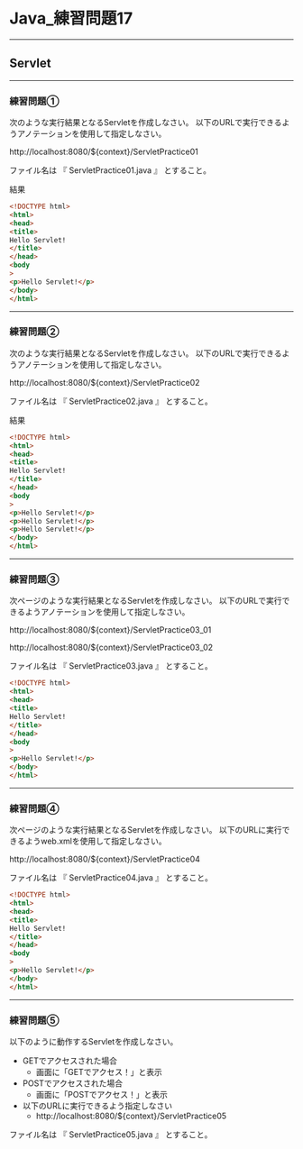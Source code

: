 # Java_練習問題17

---

## Servlet

---

### 練習問題①

次のような実行結果となるServletを作成しなさい。
以下のURLで実行できるようアノテーションを使用して指定しなさい。

http://localhost:8080/${context}/ServletPractice01

ファイル名は 『 ServletPractice01.java 』 とすること。

結果

```html
<!DOCTYPE html>
<html>
<head>
<title>
Hello Servlet!
</title>
</head>
<body
>
<p>Hello Servlet!</p>
</body>
</html>
```

---

### 練習問題②

次のような実行結果となるServletを作成しなさい。
以下のURLで実行できるようアノテーションを使用して指定しなさい。

http://localhost:8080/${context}/ServletPractice02

ファイル名は 『 ServletPractice02.java 』 とすること。

結果

```html
<!DOCTYPE html>
<html>
<head>
<title>
Hello Servlet!
</title>
</head>
<body
>
<p>Hello Servlet!</p>
<p>Hello Servlet!</p>
<p>Hello Servlet!</p>
</body>
</html>
```

---

### 練習問題③

次ページのような実行結果となるServletを作成しなさい。
以下のURLで実行できるようアノテーションを使用して指定しなさい。

http://localhost:8080/${context}/ServletPractice03_01

http://localhost:8080/${context}/ServletPractice03_02

ファイル名は 『 ServletPractice03.java 』 とすること。

```html
<!DOCTYPE html>
<html>
<head>
<title>
Hello Servlet!
</title>
</head>
<body
>
<p>Hello Servlet!</p>
</body>
</html>
```

---

### 練習問題④

次ページのような実行結果となるServletを作成しなさい。
以下のURLに実行できるようweb.xmlを使用して指定しなさい。

http://localhost:8080/${context}/ServletPractice04

ファイル名は 『 ServletPractice04.java 』 とすること。

```html
<!DOCTYPE html>
<html>
<head>
<title>
Hello Servlet!
</title>
</head>
<body
>
<p>Hello Servlet!</p>
</body>
</html>
```

---

### 練習問題⑤

以下のように動作するServletを作成しなさい。

* GETでアクセスされた場合
  * 画面に「GETでアクセス！」と表示
* POSTでアクセスされた場合
  * 画面に「POSTでアクセス！」と表示
* 以下のURLに実行できるよう指定しなさい
  * http://localhost:8080/${context}/ServletPractice05

ファイル名は 『 ServletPractice05.java 』 とすること。
